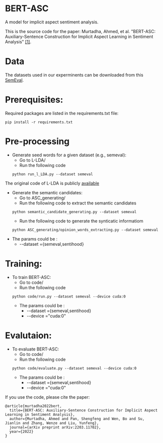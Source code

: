 
 # BERT-ASC 
 A model for implicit aspect sentiment analysis.
 
 This is the source code for the paper: Murtadha, Ahmed, et al. "BERT-ASC: Auxiliary-Sentence Construction for Implicit Aspect Learning in Sentiment Analysis" [[1]](https://arxiv.org/abs/2203.11702). 
 

 

# Data



The datasets used in our experminents can be downloaded from this [SemEval](https://alt.qcri.org/semeval2014/task4/index.php?id=data-and-tools). 

# Prerequisites:
Required packages are listed in the requirements.txt file:

```
pip install -r requirements.txt
```
# Pre-processing

* Generate seed words for a given dataset (e.g., semeval): 
	* Go to L-LDA/  
	* Run the following code
	```
	python run_l_LDA.py --dataset semeval
	```
The original code of L-LDA is publicly [available](https://github.com/JoeZJH/Labeled-LDA-Python) 
* Generate the semantic candidates: 
	* Go to  ASC_generating/  
	* Run the following code to extract the semantic candidates
	```
	python semantic_candidate_generating.py --dataset semeval
	```
	* Run the following code to generate the synticatic informatiom
	```
	python ASC_generating/opinion_words_extracting.py --dataset semeval
	```
* The params could be :
     - --dataset =\{semeval,sentihood\}	



# Training: 
* To train  BERT-ASC: 
	* Go to  code/  
	* Run the following code 
	```
	python code/run.py --dataset semeval --device cuda:0
	```
	* The params could be :
		- --dataset =\{semeval,sentihood\}	
		- --device ="cuda:0"
	
# Evalutaion: 	
* To evaluate  BERT-ASC:
	* Go to  code/  
	* Run the following code 
	```
	python code/evaluate.py --dataset semeval --device cuda:0
	```
	* The params could be :
		- --dataset =\{semeval,sentihood\}	
		- --device ="cuda:0"	

 If you use the code,  please cite the paper: 
```
@article{murtadha2022bert,
  title={BERT-ASC: Auxiliary-Sentence Construction for Implicit Aspect Learning in Sentiment Analysis},
  author={Murtadha, Ahmed and Pan, Shengfeng and Wen, Bo and Su, Jianlin and Zhang, Wenze and Liu, Yunfeng},
  journal={arXiv preprint arXiv:2203.11702},
  year={2022}
}
```
